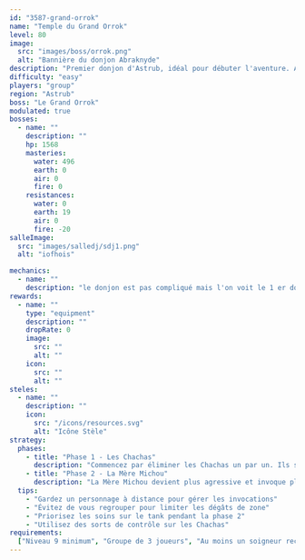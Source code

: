 ```yaml
---
id: "3587-grand-orrok"
name: "Temple du Grand Orrok"
level: 80
image:
  src: "images/boss/orrok.png"
  alt: "Bannière du donjon Abraknyde"
description: "Premier donjon d'Astrub, idéal pour débuter l'aventure. Affrontez des Chachas et leur maîtresse dans une maison envahie par les félins."
difficulty: "easy"
players: "group"
region: "Astrub"
boss: "Le Grand Orrok"
modulated: true
bosses:
  - name: ""
    description: ""
    hp: 1568
    masteries:
      water: 496
      earth: 0
      air: 0
      fire: 0
    resistances:
      water: 0
      earth: 19
      air: 0
      fire: -20
salleImage:
  src: "images/salledj/sdj1.png"
  alt: "iofhois"

mechanics:
  - name: ""
    description: "le donjon est pas compliqué mais l'on voit le 1 er donjon avec une petite mécanique elle gagne 30 % de réduction de dégats de face et de coté  et 30 % de dégats infligé si on la tape dans le dos donc mettez lui un maximum de dégâts feu de dos et elle disparaitras "
rewards:
  - name: ""
    type: "equipment"
    description: ""
    dropRate: 0
    image:
      src: ""
      alt: ""
    icon:
      src: ""
      alt: ""
steles:
  - name: ""
    description: ""
    icon:
      src: "/icons/resources.svg"
      alt: "Icône Stèle"
strategy:
  phases:
    - title: "Phase 1 - Les Chachas"
      description: "Commencez par éliminer les Chachas un par un. Ils sont faibles individuellement mais peuvent être dangereux en groupe. Concentrez vos attaques sur un seul Chacha à la fois."
    - title: "Phase 2 - La Mère Michou"
      description: "La Mère Michou devient plus agressive et invoque plus fréquemment des Chachas. Elle utilise des attaques de zone qui peuvent étourdir. Gardez vos distances et éliminez les Chachas invoqués rapidement."
  tips:
    - "Gardez un personnage à distance pour gérer les invocations"
    - "Évitez de vous regrouper pour limiter les dégâts de zone"
    - "Priorisez les soins sur le tank pendant la phase 2"
    - "Utilisez des sorts de contrôle sur les Chachas"
requirements:
  ["Niveau 9 minimum", "Groupe de 3 joueurs", "Au moins un soigneur recommandé"]
---
```

